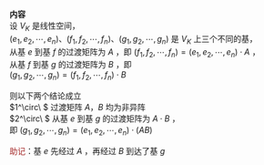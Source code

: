 **内容**    
设 $V_K$ 是线性空间，    
 $(e_1,e_2,\cdots,e_n)、(f_1,f_2,\cdots,f_n)、(g_1,g_2,\cdots,g_n)$ 是 $V_K$ 上三个不同的基，    
从基 $e$ 到基 $f$ 的过渡矩阵为 $A$ ，即 $(f_1,f_2,\cdots,f_n)=(e_1,e_2,\cdots,e_n)\cdot A$ ，    
从基 $f$ 到基 $g$ 的过渡矩阵为 $B$ ，即    
 $(g_1,g_2,\cdots,g_n)=(f_1,f_2,\cdots,f_n)\cdot B$     
    
则以下两个结论成立    
 $1^\circ\ $  过渡矩阵 $A，B$ 均为非异阵    
 $2^\circ\ $ 从基 $e$ 到基 $g$ 的过渡矩阵为 $A\cdot B$ ，    
即 $(g_1,g_2,\cdots,g_n)=(e_1,e_2,\cdots,e_n)\cdot (AB)$     
    
<font color=brown>助记</font>：基 $e$ 先经过 $A$ ，再经过 $B$ 到达了基 $g$     
    
